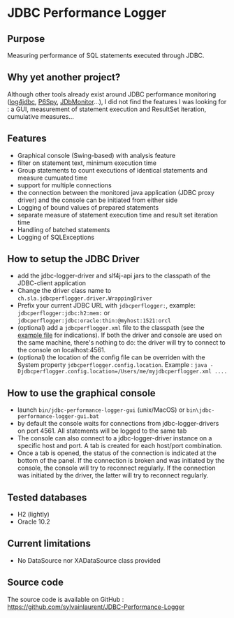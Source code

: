# JDBC Performance Logger

## Purpose
Measuring performance of SQL statements executed through JDBC.

## Why yet another project?
Although other tools already exist around JDBC performance monitoring ([log4jdbc](http://code.google.com/p/log4jdbc/), [P6Spy](http://sourceforge.net/projects/p6spy/), [JDbMonitor](http://www.jdbmonitor.com/)...), I did not find the features I was looking for : a GUI, measurement of statement execution and ResultSet iteration, cumulative measures...

## Features
- Graphical console (Swing-based) with analysis feature
 - filter on statement text, minimum execution time
 - Group statements to count executions of identical statements and measure cumuated time
 - support for multiple connections
 - the connection between the monitored java application (JDBC proxy driver) and the console can be initiated from either side
- Logging of bound values of prepared statements
- separate measure of statement execution time and result set iteration time
- Handling of batched statements
- Logging of SQLExceptions

## How to setup the JDBC Driver
- add the jdbc-logger-driver and slf4j-api jars to the classpath of the JDBC-client application
- Change the driver class name to `ch.sla.jdbcperflogger.driver.WrappingDriver`
- Prefix your current JDBC URL with `jdbcperflogger:`, example: `jdbcperflogger:jdbc:h2:mem:` or `jdbcperflogger:jdbc:oracle:thin:@myhost:1521:orcl`
- (optional) add a `jdbcperflogger.xml` file to the classpath (see the [example file](/jdbc-perf-logger-gui/src/main/config/example-jdbcperflogger.xml/) for indications). If both the driver and console are used on the same machine, there's nothing to do: the driver will try to connect to the console on localhost:4561. 
- (optional) the location of the config file can be overriden with the System property `jdbcperflogger.config.location`. Example : `java -Djdbcperflogger.config.location=/Users/me/myjdbcperflogger.xml ....`

## How to use the graphical console
- launch `bin/jdbc-performance-logger-gui` (unix/MacOS) or `bin\jdbc-performance-logger-gui.bat`
- by default the console waits for connections from jdbc-logger-drivers on port 4561. All statements will be logged to the same tab
- The console can also connect to a jdbc-logger-driver instance on a specific host and port. A tab is created for each host/port combination.
- Once a tab is opened, the status of the connection is indicated at the bottom of the panel. If the connection is broken and was initiated by the console, the console will try to reconnect regularly. If the connection was initiated by the driver, the latter will try to reconnect regularly.

## Tested databases
- H2 (lightly)
- Oracle 10.2

## Current limitations
- No DataSource nor XADataSource class provided

## Source code
The source code is available on GitHub : https://github.com/sylvainlaurent/JDBC-Performance-Logger
